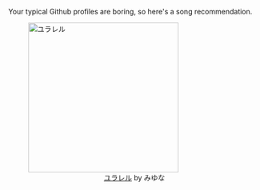 Your typical Github profiles are boring, so here's a song recommendation.
<figure><img width="300" height="300" src="https://i.scdn.co/image/ab67616d0000b2730aca16a6f7ecf3b7228d02b3" alt="ユラレル" /><figcaption align="center"><a href="https://open.spotify.com/track/3HbE44w313BdkaSkcXYfLi" target="_blank">ユラレル</a> by みゆな</figcaption></figure>
